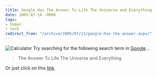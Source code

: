 ```yaml
---
title: Google Has The Answer To Life The Universe and Everything
date: 2005-07-14 -0800
tags:
- humor
- tech
redirect_from: "/archive/2005/07/13/google-has-the-answer.aspx/"
---
```


![Calculator](https://haacked.com/images/Calculator.gif) Try searching
for the following search term in [Google](http://google.com/)...

> The Answer To Life The Universe and Everything

Or just click on this
[link](http://www.google.com/search?sourceid=navclient-ff&ie=UTF-8&q=the%20answer%20to%20life%20the%20universe%20and%20everything).

